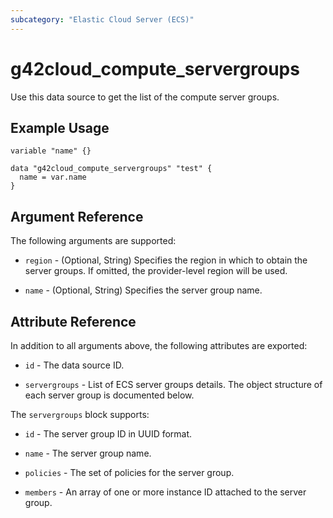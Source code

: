 ```yaml
---
subcategory: "Elastic Cloud Server (ECS)"
---
```


# g42cloud_compute_servergroups

Use this data source to get the list of the compute server groups.

## Example Usage

```hcl
variable "name" {}

data "g42cloud_compute_servergroups" "test" {
  name = var.name
}
```

## Argument Reference

The following arguments are supported:

* `region` - (Optional, String) Specifies the region in which to obtain the server groups.
  If omitted, the provider-level region will be used.

* `name` - (Optional, String) Specifies the server group name.

## Attribute Reference

In addition to all arguments above, the following attributes are exported:

* `id` - The data source ID.

* `servergroups` - List of ECS server groups details. The object structure of each server group is documented below.

The `servergroups` block supports:

* `id` - The server group ID in UUID format.

* `name` - The server group name.

* `policies` - The set of policies for the server group.

* `members` - An array of one or more instance ID attached to the server group.
